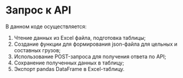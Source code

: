 # Запрос к API

В данном коде осуществляется:
1) Чтение данных из Excel файла, подготовка таблицы;
2) Создание функции для формирования json-файла для цельных и составных грузов; 
3) Использование POST-запроса для получения ответа по API;
4) Сохранение полученных данных в таблицу;
5) Экспорт pandas DataFrame в Excel-таблицу.
